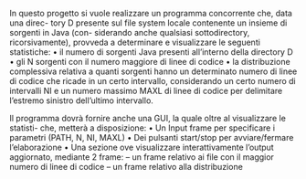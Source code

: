 In questo progetto si vuole realizzare un programma concorrente che, data una direc-
tory D presente sul file system locale contenente un insieme di sorgenti in Java (con-
siderando anche qualsiasi sottodirectory, ricorsivamente), provveda a determinare e
visualizzare le seguenti statistiche:
• il numero di sorgenti Java presenti all’interno della directory D
• gli N sorgenti con il numero maggiore di linee di codice
• la distribuzione complessiva relativa a quanti sorgenti hanno un determinato
numero di linee di codice che ricade in un certo intervallo, considerando un
certo numero di intervalli NI e un numero massimo MAXL di linee di codice
per delimitare l’estremo sinistro dell’ultimo intervallo.

Il programma dovrà fornire anche una GUI, la quale oltre al visualizzare le statisti-
che, metterà a disposizione:
• Un Input frame per specificare i parametri (PATH, N, NI, MAXL)
• Dei pulsanti start/stop per avviare/fermare l’elaborazione
• Una sezione ove visualizzare interattivamente l’output aggiornato, mediante 2 frame:
– un frame relativo ai file con il maggior numero di linee di codice
– un frame relativo alla distribuzione

